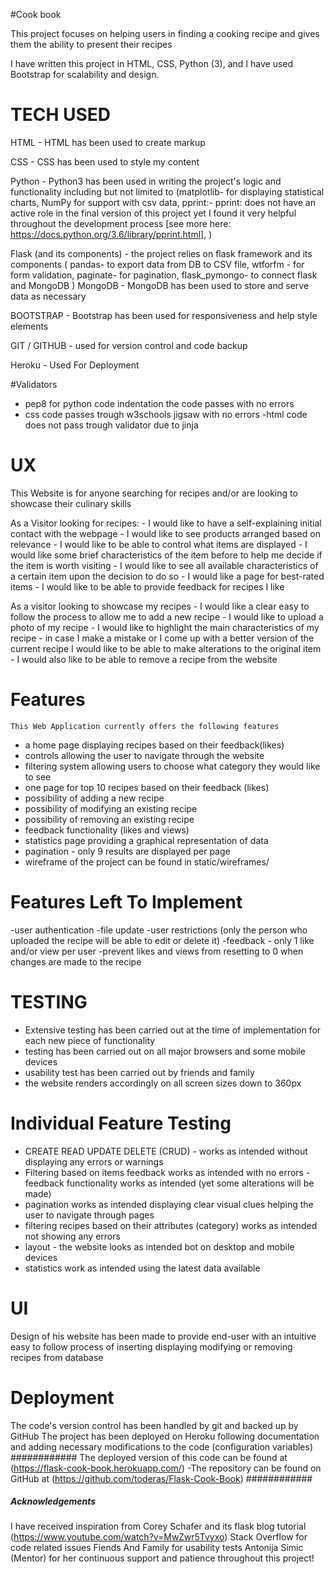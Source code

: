 #Cook book

This project focuses on helping users in finding a cooking recipe and gives them the ability to present their recipes


I have written this project in HTML, CSS, Python (3), and I have used Bootstrap for scalability and design.

# TECH USED

HTML    - HTML has been used to create markup

CSS    - CSS has been used to style my content

Python  - Python3 has been used in writing the project's logic and functionality including but not limited to (matplotlib- for displaying statistical charts, NumPy for support with csv data, 
      pprint:- pprint: does not have an active role in the final version of this project yet I found it very helpful throughout the development process [see more here: https://docs.python.org/3.6/library/pprint.html],
      )

Flask (and its components)   - the project relies on flask framework and its components ( pandas- to export data from DB to CSV file, wtforfm - for form validation, paginate- for pagination, 
                  flask_pymongo- to connect flask and MongoDB  ) 
MongoDB - MongoDB has been used to store and serve data as necessary

BOOTSTRAP    - Bootstrap has been used for responsiveness and help style elements 

GIT / GITHUB     - used for version control and code backup 

Heroku - Used For Deployment 


#Validators
- pep8 for python code indentation the code passes with no errors
- css code passes trough w3schools jigsaw with no errors 
-html code does not pass trough validator due to jinja   
# UX

This Website is for anyone searching for recipes and/or are looking to showcase their culinary skills

As a Visitor looking for recipes:
     - I would like to have a self-explaining initial contact with the webpage 
    - I would like to see products arranged based on relevance
    - I would like to be able to control what items are displayed
    - I would like some brief characteristics of the item before to help me decide if the item is worth visiting 
    - I would like to see all available characteristics of a certain item upon the decision to do so 
    - I would like a page for best-rated items 
    - I would like to be able to provide feedback for recipes I like 

As a visitor looking to showcase my recipes
    - I would like a clear easy to follow the process to allow me to add a new recipe
    - I would like to upload a photo of my recipe
    - I would like to highlight the main characteristics of my recipe
    - in case I make a mistake or I come up with a better version of the current recipe I would like to be able to make alterations to the original item 
    - I would also like to be able to remove a recipe from the website 


# Features

    This Web Application currently offers the following features 
- a home page displaying recipes based on their feedback(likes)
- controls allowing the user to navigate through the website 
- filtering system allowing users to choose what category they would like to see 
- one page for top 10 recipes based on their feedback (likes)
- possibility of adding a new recipe 
- possibility of modifying an existing recipe
- possibility of removing an existing recipe 
- feedback functionality (likes and views)
- statistics page providing a graphical representation of data 
- pagination - only 9 results are displayed per page 
- wireframe of the project can be found in static/wireframes/




# Features Left To Implement
-user authentication 
-file update 
-user restrictions (only the person who uploaded the recipe  will be able to edit or delete it)
-feedback - only 1 like and/or view per user 
-prevent likes and views from resetting to 0 when changes are made to the recipe 



# TESTING

- Extensive testing has been carried out at the time of implementation for each new piece of functionality
- testing has been carried out on all major browsers and some mobile devices
- usability test has been carried out by friends and family 
- the website renders accordingly on all screen sizes down to 360px

# Individual Feature Testing 
- CREATE READ UPDATE DELETE (CRUD) - works as intended without displaying any errors or warnings 
- Filtering based on items feedback works as intended with no errors 
-feedback functionality works as intended (yet some alterations will be made)
- pagination works as intended displaying clear visual clues helping the user to navigate through pages 
- filtering recipes based on their attributes (category) works as intended not showing any errors 
- layout - the website looks as intended bot on desktop and mobile devices 
- statistics work as intended using the latest data available 


# UI

Design of his website has been made to provide end-user with an intuitive easy to follow  process of inserting displaying modifying or removing 
recipes from database 

 
    
# Deployment
The code's version control has been handled by git and backed up by GitHub 
The project has been deployed on Heroku following documentation and adding necessary modifications to the code (configuration variables)
############
The deployed version of this code can be found  at (https://flask-cook-book.herokuapp.com/)
-The repository can be found on GitHub at (https://github.com/toderas/Flask-Cook-Book)
############



##### Acknowledgements ####

I have received inspiration from Corey Schafer and its flask blog tutorial (https://www.youtube.com/watch?v=MwZwr5Tvyxo)
Stack Overflow for code related issues 
Fiends And Family for usability tests 
Antonija Simic (Mentor) for her continuous support and patience throughout this project!
